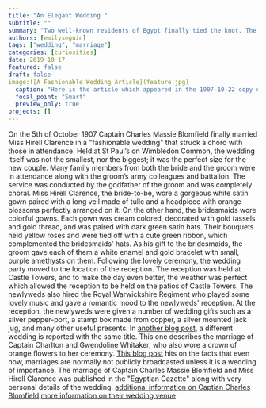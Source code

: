```yaml
---
title: "An Elegant Wedding "
subtitle: ""
summary: "Two well-known residents of Egypt finally tied the knot. The wedding was classy and fashionable- a great occasion for all involved. "
authors: [emilyseguin]
tags: ["wedding", "marriage"]
categories: [curiosities]
date: 2019-10-17
featured: false
draft: false
image:![A Fashionable Wedding Article](feature.jpg)
  caption: "Here is the article which appeared in the 1907-10-22 copy of the Egyptian Gazette"
  focal_point: "Smart"
  preview_only: true
projects: []
---
```

On the 5th of October 1907 Captain Charles Massie Blomfield finally married Miss Hirell Clarence in a "fashionable wedding" that struck a chord with those in attendance. Held at St Paul’s on Wimbledon Common, the wedding itself was not the smallest, nor the biggest; it was the perfect size for the new couple. Many family members from both the bride and the groom were in attendance along with the groom’s army colleagues and battalion. The service was conducted by the godfather of the groom and was completely choral.
Miss Hirell Clarence, the bride-to-be, wore a gorgeous white satin gown paired with a long veil made of tulle and a headpiece with orange blossoms perfectly arranged on it. On the other hand, the bridesmaids wore colorful gowns. Each gown was cream colored, decorated with gold tassels and gold thread, and was paired with dark green satin hats. Their bouquets held yellow roses and were tied off with a cute green ribbon, which complemented the bridesmaids' hats. As his gift to the bridesmaids, the groom gave each of them a white enamel and gold bracelet with small, purple amethysts on them.
Following the lovely ceremony, the wedding party moved to the location of the reception. The reception was held at Castle Towers, and to make the day even better, the weather was perfect which allowed the reception to be held on the patios of Castle Towers. The newlyweds also hired the Royal Warwickshire Regiment who played some lovely music and gave a romantic mood to the newlyweds' reception.  At the reception, the newlyweds were given a number of wedding gifts such as a silver pepper-port, a stamp box made from copper, a silver mounted jack jug, and many other useful presents.
In [another blog post](https://dig-eg-gaz.github.io/post/18-blog-ell/), a different wedding is reported with the same title. This one describes the marriage of Captain Charlton and Gwendoline Whitaker, who also wore a crown of orange flowers to her ceremony. [This blog post](https://dig-eg-gaz.github.io/post/18-blog-jarmon/) hits on the facts that even now, marriages are normally not publicly broadcasted unless it is a wedding of importance. The marriage of Captain Charles Massie Blomfield and Miss Hirell Clarence was published in the "Egyptian Gazette" along with very personal details of the wedding.
[additional information on Captian Charles Blomfield](https://www.warwickwarmemorial.org.uk/wwi-names/blomfield-charles-george-massil/)
[more information on their wedding venue](https://en.m.wikipedia.org/wiki/St_Paul%27s_Cathedral)
